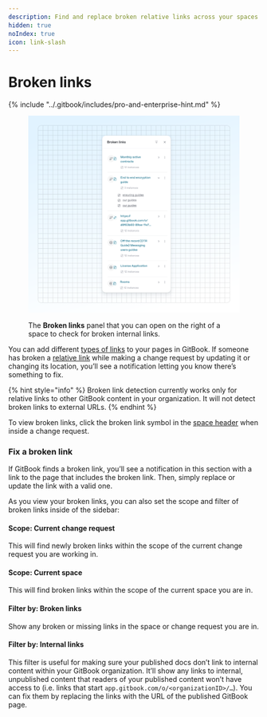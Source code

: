 ```yaml
---
description: Find and replace broken relative links across your spaces
hidden: true
noIndex: true
icon: link-slash
---
```


# Broken links

{% include "../.gitbook/includes/pro-and-enterprise-hint.md" %}

<div data-full-width="false"><figure><img src="../.gitbook/assets/10_01_25_broken_links_sidebar.svg" alt="A GitBook screenshot showing the Broken links panel"><figcaption><p>The <strong>Broken links</strong> panel that you can open on the right of a space to check for broken internal links.</p></figcaption></figure></div>

You can add different [types of links](formatting/inline.md#links) to your pages in GitBook. If someone has broken a [relative link](formatting/inline.md#relative-links) while making a change request by updating it or changing its location, you’ll see a notification letting you know there’s something to fix.

{% hint style="info" %}
Broken link detection currently works only for relative links to other GitBook content in your organization. It will not detect broken links to external URLs.
{% endhint %}

To view broken links, click the broken link symbol in the [space header](../resources/gitbook-ui.md#space-header) when inside a change request.

### Fix a broken link

If GitBook finds a broken link, you’ll see a notification in this section with a link to the page that includes the broken link. Then, simply replace or update the link with a valid one.

As you view your broken links, you can also set the scope and filter of broken links inside of the sidebar:

#### Scope: Current change request

This will find newly broken links within the scope of the current change request you are working in.

#### Scope: Current space

This will find broken links within the scope of the current space you are in.

#### Filter by: Broken links

Show any broken or missing links in the space or change request you are in.

#### Filter by: Internal links

This filter is useful for making sure your published docs don’t link to internal content within your GitBook organization. It’ll show any links to internal, unpublished content that readers of your published content won’t have access to (i.e. links that start `app.gitbook.com/o/<organizationID>/…`). You can fix them by replacing the links with the URL of the published GitBook page.
